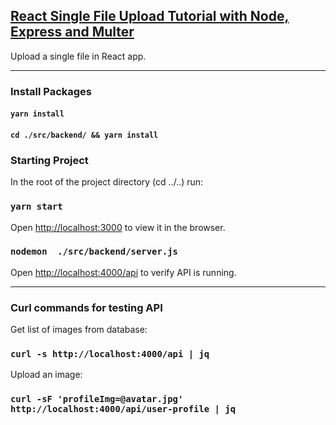 ## [React Single File Upload Tutorial with Node, Express and Multer](https://www.positronx.io/react-file-upload-tutorial-with-node-express-and-multer/)

Upload a single file in React app.

---
### Install Packages
#### `yarn install`
#### `cd ./src/backend/ && yarn install`

### Starting Project

In the root of the project directory (cd ../..) run:

### `yarn start`
Open [http://localhost:3000](http://localhost:3000) to view it in the browser.

### `nodemon  ./src/backend/server.js`
Open [http://localhost:4000/api](http://localhost:4000/api) to verify API is running.

---
### Curl commands for testing API

Get list of images from database:

### `curl -s http://localhost:4000/api | jq`

Upload an image:

### `curl -sF 'profileImg=@avatar.jpg' http://localhost:4000/api/user-profile | jq`
